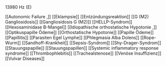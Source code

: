 13980 Hz (E)

[[Autonomic Failure ,]]
[[Eklampsie]]
[[Entzündungsreaktion]]
[[G (M2) Gangliosidosis]]
[[Gangliosidosis G (M2)]]
[[HELLP-Syndrom]]
[[Hexosaminidase B-Mangel]]
[[Idiopathische orthostatische Hypotonie ,]]
[[Optikuspapille Ödeme]]
[[Orthostatische Hypotonie]]
[[Papille Ödeme]]
[[Papillitis]]
[[Parasiten Egel Lymphe]]
[[Phlegmasia Alba Dolens]]
[[Rope-Wurm]]
[[Sandhoff-Krankheit]]
[[Sepsis-Syndrom]]
[[Shy-Drager-Syndrom]]
[[Stauungspapille]]
[[Stauungspapillen]]
[[Systemic inflammatory response syndrome]]
[[Thrombophlebitis]]
[[Trachealstenose]]
[[Venöse Insuffizienz]]
[[Vulvar Diseases]]